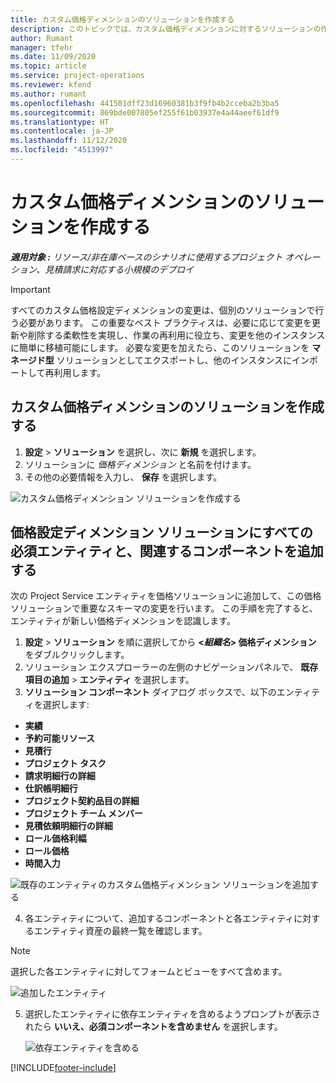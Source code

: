 ```yaml
---
title: カスタム価格ディメンションのソリューションを作成する
description: このトピックでは、カスタム価格ディメンションに対するソリューションの作成方法を説明します。
author: Rumant
manager: tfehr
ms.date: 11/09/2020
ms.topic: article
ms.service: project-operations
ms.reviewer: kfend
ms.author: rumant
ms.openlocfilehash: 441501dff23d16960381b3f9fb4b2cceba2b3ba5
ms.sourcegitcommit: 869bde007805ef255f61b03937e4a44aeef61df9
ms.translationtype: HT
ms.contentlocale: ja-JP
ms.lasthandoff: 11/12/2020
ms.locfileid: "4513997"
---
```

# <a name="create-a-solution-for-custom-pricing-dimensions"></a>カスタム価格ディメンションのソリューションを作成する

 _**適用対象 :** リソース/非在庫ベースのシナリオに使用するプロジェクト オペレーション、見積請求に対応する小規模のデプロイ_ 

>[!IMPORTANT]
>すべてのカスタム価格設定ディメンションの変更は、個別のソリューションで行う必要があります。 この重要なベスト プラクティスは、必要に応じて変更を更新や削除する柔軟性を実現し、作業の再利用に役立ち、変更を他のインスタンスに簡単に移植可能にします。 必要な変更を加えたら、このソリューションを **マネージド型** ソリューションとしてエクスポートし、他のインスタンスにインポートして再利用します。

## <a name="create-a-solution-for-custom-pricing-dimensions"></a>カスタム価格ディメンションのソリューションを作成する

1.  **設定** > **ソリューション** を選択し、次に **新規** を選択します。
2.  ソリューションに *<your organization name> 価格ディメンション* と名前を付けます。
3. その他の必要情報を入力し、 **保存** を選択します。

  ![カスタム価格ディメンション ソリューションを作成する](./media/Creation-of-custom-pricing-dimension-solution.png)
 
## <a name="add-all-required-entities-and-related-components-to-the-pricing-dimension-solution"></a>価格設定ディメンション ソリューションにすべての必須エンティティと、関連するコンポーネントを追加する

次の Project Service エンティティを価格ソリューションに追加して、この価格ソリューションで重要なスキーマの変更を行います。 この手順を完了すると、エンティティが新しい価格ディメンションを認識します。

1.  **設定** > **ソリューション** を順に選択してから **<*組織名*> 価格ディメンション** をダブルクリックします。
2.  ソリューション エクスプローラーの左側のナビゲーションパネルで、 **既存項目の追加** > **エンティティ** を選択します。
3.  **ソリューション コンポーネント** ダイアログ ボックスで、以下のエンティティを選択します:
 
   - **実績**
   - **予約可能リソース**
   - **見積行**
   - **プロジェクト タスク**
   - **請求明細行の詳細**
   - **仕訳帳明細行**
   - **プロジェクト契約品目の詳細**
   - **プロジェクト チーム メンバー**
   - **見積依頼明細行の詳細**
   - **ロール価格利幅**
   - **ロール価格**
   - **時間入力**
 
   ![既存のエンティティのカスタム価格ディメンション ソリューションを追加する](./media/Existing-entities-to-PD-solution.png)
 
 4. 各エンティティについて、追加するコンポーネントと各エンティティに対するエンティティ資産の最終一覧を確認します。 

   >[!NOTE]
   > 選択した各エンティティに対してフォームとビューをすべて含めます。

  ![追加したエンティティ](./media/solution-component-selection.png)


5.  選択したエンティティに依存エンティティを含めるようプロンプトが表示されたら **いいえ、必須コンポーネントを含めません** を選択します。

    ![依存エンティティを含める](./media/Do-not-include-required.png)


[!INCLUDE[footer-include](../includes/footer-banner.md)]